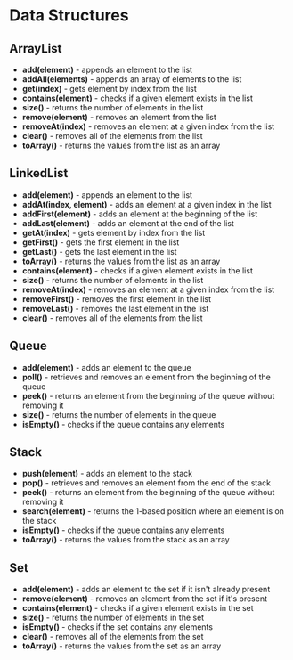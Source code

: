 # Data Structures

## ArrayList

* **add(element)** - appends an element to the list
* **addAll(elements)** - appends an array of elements to the list
* **get(index)** - gets element by index from the list
* **contains(element)** - checks if a given element exists in the list
* **size()** - returns the number of elements in the list
* **remove(element)** - removes an element from the list
* **removeAt(index)** - removes an element at a given index from the list
* **clear()** - removes all of the elements from the list
* **toArray()** - returns the values from the list as an array

## LinkedList

* **add(element)** - appends an element to the list
* **addAt(index, element)** - adds an element at a given index in the list
* **addFirst(element)** - adds an element at the beginning of the list
* **addLast(element)** - adds an element at the end of the list
* **getAt(index)** - gets element by index from the list
* **getFirst()** - gets the first element in the list
* **getLast()** - gets the last element in the list
* **toArray()** - returns the values from the list as an array
* **contains(element)** - checks if a given element exists in the list
* **size()** - returns the number of elements in the list
* **removeAt(index)** - removes an element at a given index from the list
* **removeFirst()** - removes the first element in the list
* **removeLast()** - removes the last element in the list
* **clear()** - removes all of the elements from the list

## Queue

* **add(element)** - adds an element to the queue
* **poll()** - retrieves and removes an element from the beginning of the queue
* **peek()** - returns an element from the beginning of the queue without removing it
* **size()** - returns the number of elements in the queue
* **isEmpty()** - checks if the queue contains any elements

## Stack

* **push(element)** - adds an element to the stack
* **pop()** - retrieves and removes an element from the end of the stack
* **peek()** - returns an element from the beginning of the queue without removing it
* **search(element)** - returns the 1-based position where an element is on the stack
* **isEmpty()** - checks if the queue contains any elements
* **toArray()** - returns the values from the stack as an array

## Set

* **add(element)** - adds an element to the set if it isn't already present
* **remove(element)** - removes an element from the set if it's present 
* **contains(element)** - checks if a given element exists in the set
* **size()** - returns the number of elements in the set
* **isEmpty()** - checks if the set contains any elements
* **clear()** - removes all of the elements from the set
* **toArray()** - returns the values from the set as an array